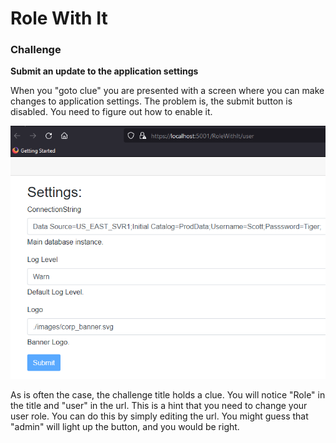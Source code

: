 # Role With It

### Challenge
**Submit an update to the application settings**

When you "goto clue" you are presented with a screen where you can make changes to application settings. The problem is, the submit button is disabled. You need to figure out how to enable it.

![settings form](/images/rolewithit.png)

As is often the case, the challenge title holds a clue. You will notice "Role" in the title and "user" in the url. This is a hint that you need to change your user role. You can do this by simply editing the url. You might guess that "admin" will light up the button, and you would be right.